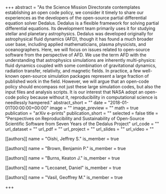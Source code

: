+++
abstract = "As the Science Mission Directorate contemplates establishing an open code policy, we consider it timely to share our experiences as the developers of the open-source partial differential equation solver Dedalus. Dedalus is a flexible framework for solving partial differential equations. Its development team primarily uses it for studying stellar and planetary astrophysics. Dedalus was developed originally for astrophysical fluid dynamics (AFD), though it has found a much broader user base, including applied mathematicians, plasma physicists, and oceanographers. Here, we will focus on issues related to open-source software from the perspective of AFD. We use the term AFD with the understanding that astrophysics simulations are inherently multi-physics: fluid dynamics coupled with some combination of gravitational dynamics, radiation transfer, relativity, and magnetic fields. In practice, a few well-known open-source simulation packages represent a large fraction of published work in the field. However, we will argue that an open-code policy should encompass not just these large simulation codes, but also the input files and analysis scripts. It is our interest that NASA adopt an open-code policy because without it, reproducibility in computational science is needlessly hampered."
abstract_short = ""
date = "2018-01-01T00:00:00+00:00"
image = ""
image_preview = ""
math = true
publication = "arXiv e-prints"
publication_short = ""
selected = false
title = "Perspectives on Reproducibility and Sustainability of Open-Source Scientific Software from Seven Years of the Dedalus Project"
url_code = ""
url_dataset = ""
url_pdf = ""
url_project = ""
url_slides = ""
url_video = ""



[[authors]]
    name = "Oishi, Jeffrey S."
    is_member = true


[[authors]]
    name = "Brown, Benjamin P."
    is_member = true


[[authors]]
    name = "Burns, Keaton J."
    is_member = true


[[authors]]
    name = "Lecoanet, Daniel"
    is_member = true


[[authors]]
    name = "Vasil, Geoffrey M."
    is_member = true

+++
 